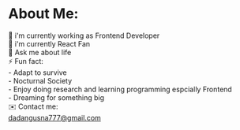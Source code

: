 # About Me:
🔭 i'm currently working as Frontend Developer<br>🌱 i'm currently React Fan<br>💬 Ask me about life<br>⚡️ Fun fact:<br> - Adapt to survive<br> - Nocturnal Society<br> - Enjoy doing research and learning programming espcially Frontend<br> - Dreaming for something big <br>✉️ Contact me:<br>dadangusna777@gmail.com
